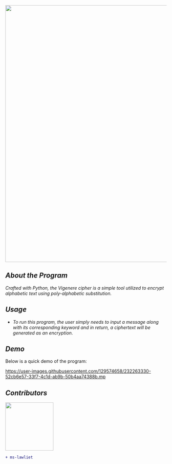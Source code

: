 
<p align="center">
  <img width="800" src="https://user-images.githubusercontent.com/129574658/232263208-0bdf9d61-d38d-46e8-b63e-741f80a6f069.png"
</p>

## *About the Program*

*Crafted with Python, the Vigenere cipher is a simple tool utilized to encrypt alphabetic text using poly-alphabetic substitution.*

## *Usage*
- *To run this program, the user simply needs to input a message along with its corresponding keyword and in return, a ciphertext will be generated as an encryption.*

## *Demo*
Below is a quick demo of the program:

https://user-images.githubusercontent.com/129574658/232263330-52cb6e57-33f7-4c1d-ab9b-50b4aa74388b.mp

## *Contributors*
<img width="150" src="https://user-images.githubusercontent.com/129574658/232263861-5379719e-571b-4491-b63c-5ccd5f9c88bd.jpg">

```diff
+ ms-lawliet
```
